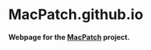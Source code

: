 MacPatch.github.io
===================

#### Webpage for the [MacPatch](https://github.com/SMSG-MAC-DEV/MacPatch) project.
